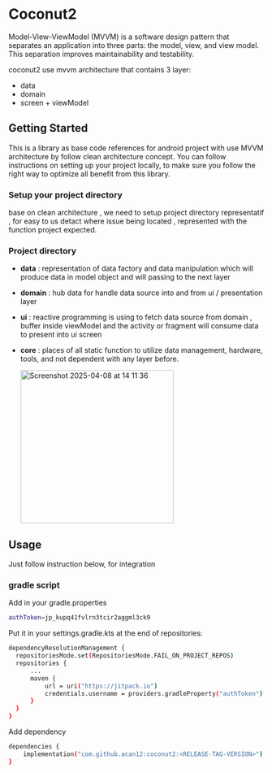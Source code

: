 # Coconut2 

Model-View-ViewModel (MVVM) is a software design pattern that separates an application into three parts: the model, view, and view model. This separation improves maintainability and testability. 

coconut2 use mvvm architecture that contains 3 layer:
- data 
- domain 
- screen + viewModel

<!-- GETTING STARTED -->
## Getting Started

This is a library as base code references for android project with use MVVM architecture by follow clean architecture concept. You can follow instructions on setting up your project locally, to make sure you follow the right way to optimize all benefit from this library.

<!-- SETUP DIRECTORY -->
### Setup your project directory
base on clean architecture , we need to setup project directory representatif , for easy to us detact where issue being located , represented with the function project expected.


### Project directory 

- **data** : representation of data factory and data manipulation which will produce data in model object and will passing to the next layer
- **domain** : hub data for handle data source into and from ui / presentation layer
- **ui** : reactive programming is using to fetch data source from domain , buffer inside viewModel and the activity or fragment will consume data to present into ui screen
- **core** : places of all static function to utilize data management, hardware, tools, and not dependent with any layer before.
  
    <img width="301" alt="Screenshot 2025-04-08 at 14 11 36" src="https://github.com/user-attachments/assets/6b62b79f-c704-4ea1-9529-821f4862c0fd" />

## Usage

Just follow instruction below, for integration

### gradle script
Add in your gradle.properties 
```sh
authToken=jp_kupq41fvlrn3tcir2aggml3ck9
```


Put it in your settings.gradle.kts at the end of repositories:
```sh
dependencyResolutionManagement {
  repositoriesMode.set(RepositoriesMode.FAIL_ON_PROJECT_REPOS)
  repositories {
      ...
      maven {
          url = uri("https://jitpack.io")
          credentials.username = providers.gradleProperty("authToken").get()
      }
  }
}
```
Add dependency
```sh
dependencies {
    implementation("com.github.acan12:coconut2:<RELEASE-TAG-VERSION>")
}
```



